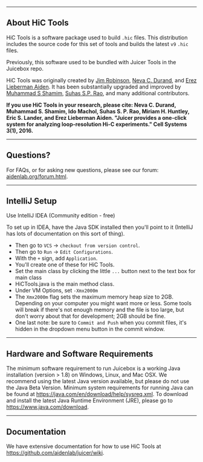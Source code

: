 --------------
About HiC Tools
--------------
HiC Tools is a software package used to build `.hic` files. This distribution includes the source code for this set of
tools and builds the latest `v9` `.hic` files.

Previously, this software used to be bundled with Juicer Tools in the Juicebox repo.

HiC Tools was originally created by <a href="https://github.com/jrobinso">Jim Robinson</a>,
<a href="https://github.com/nchernia">Neva C. Durand</a>, and <a href="http://www.erez.com/">Erez Lieberman Aiden</a>.
It has been substantially upgraded and improved by <a href="https://github.com/sa501428">Muhammad S Shamim</a>,
<a href="https://github.com/suhas-rao">Suhas S.P. Rao</a>, and many additional contributors.

**If you use HiC Tools in your research, please cite:
Neva C. Durand, Muhammad S. Shamim, Ido Machol, Suhas S. P. Rao, Miriam H. Huntley, Eric S. Lander, and Erez Lieberman
Aiden. "Juicer provides a one-click system for analyzing loop-resolution Hi-C experiments."
Cell Systems 3(1), 2016.**


--------------
Questions?
--------------

For FAQs, or for asking new questions, please see our forum: <a href="https://aidenlab.org/forum.html">aidenlab.org/forum.html</a>.

--------------
IntelliJ Setup
--------------

Use IntelliJ IDEA (Community edition - free)

To set up in IDEA, have the Java SDK installed
then you'll point to it (IntelliJ has lots of documentation on this sort of thing).

* Then go to `VCS` -> `checkout from version control`.
* Then go to `Run` -> `Edit Configurations`.
* With the `+` sign, add `Application`.
* You'll create one of these for HiC Tools.
* Set the main class by clicking the little `...` button next to the text box for main class
* HiCTools.java is the main method class.
* Under VM Options, set `-Xmx2000m`
* The `Xmx2000m` flag sets the maximum memory heap size to 2GB. Depending on your computer you might want more or less.
  Some tools will break if there's not enough memory and the file is too large, but don't worry about that for
  development; 2GB should be fine.
* One last note: be sure to `Commit and Push` when you commit files, it's hidden in the dropdown menu button in the
  commit window.

----------------------------------
Hardware and Software Requirements
----------------------------------
The minimum software requirement to run Juicebox is a working Java installation
(version > 1.8) on Windows, Linux, and Mac OSX. We recommend using the latest Java version available, but please do not
use the Java Beta Version. Minimum system requirements for running Java can be found at
https://java.com/en/download/help/sysreq.xml. To download and install the latest Java Runtime Environment (JRE), please
go to https://www.java.com/download.

-------------
Documentation
-------------
We have extensive documentation for how to use HiC Tools at
https://github.com/aidenlab/juicer/wiki.
